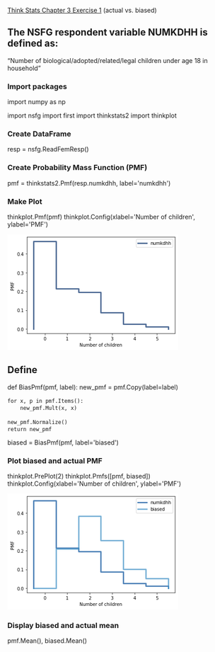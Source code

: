 [Think Stats Chapter 3 Exercise 1](http://greenteapress.com/thinkstats2/html/thinkstats2004.html#toc31) (actual vs. biased)

## The NSFG respondent variable NUMKDHH is defined as:
“Number of biological/adopted/related/legal children under age 18 in household”

### Import packages
import numpy as np

import nsfg
import first
import thinkstats2
import thinkplot

### Create DataFrame
resp = nsfg.ReadFemResp()

### Create Probability Mass Function (PMF)
pmf = thinkstats2.Pmf(resp.numkdhh, label='numkdhh')

### Make Plot
thinkplot.Pmf(pmf)
thinkplot.Config(xlabel='Number of children', ylabel='PMF')

![plot 1](https://github.com/abalone23/dsp/blob/master/lessons/statistics/3-1a.png)

## Define
def BiasPmf(pmf, label):
    new_pmf = pmf.Copy(label=label)

    for x, p in pmf.Items():
        new_pmf.Mult(x, x)
        
    new_pmf.Normalize()
    return new_pmf

biased = BiasPmf(pmf, label='biased')

### Plot biased and actual PMF
thinkplot.PrePlot(2)
thinkplot.Pmfs([pmf, biased])
thinkplot.Config(xlabel='Number of children', ylabel='PMF')

![plot 2](https://github.com/abalone23/dsp/blob/master/lessons/statistics/3-1b.png)

### Display biased and actual mean
pmf.Mean(), biased.Mean()
